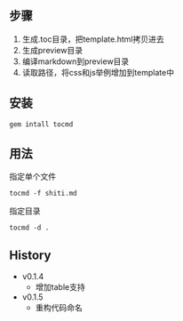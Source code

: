## 步骤

1. 生成.toc目录，把template.html拷贝进去
1. 生成preview目录
1. 编译markdown到preview目录
1. 读取路径，将css和js举例增加到template中


## 安装

	gem intall tocmd

## 用法

指定单个文件

	tocmd -f shiti.md
	
指定目录

	tocmd -d .
	
	
## History

- v0.1.4
	- 增加table支持
- v0.1.5
	- 重构代码命名
	